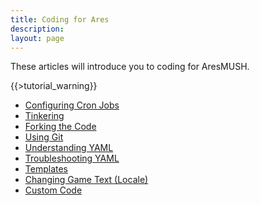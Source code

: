 ```yaml
---
title: Coding for Ares
description:
layout: page
---
```


These articles will introduce you to coding for AresMUSH.

{{>tutorial_warning}}

* [Configuring Cron Jobs](/tutorials/code/configuring-cron)
* [Tinkering](/tutorials/code/tinker)
* [Forking the Code](/tutorials/code/fork-the-code)
* [Using Git](/tutorials/code/git)
* [Understanding YAML](/tutorials/code/yaml)
* [Troubleshooting YAML](/tutorials/code/troubleshooting-yaml)
* [Templates](/tutorials/code/templates)
* [Changing Game Text (Locale)](/tutorials/code/locale)
* [Custom Code](/tutorials/code/custom)
